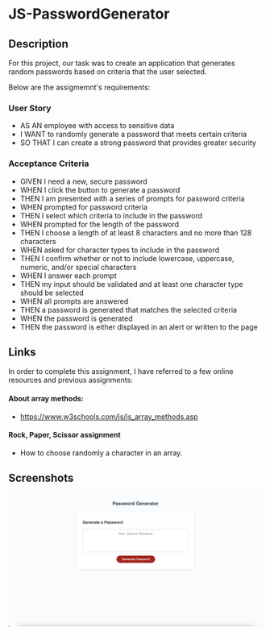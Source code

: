 # JS-PasswordGenerator

## Description

For this project, our task was to create an application that generates random passwords based on criteria that the user selected.

Below are the assigmemnt's requirements:

### User Story

* AS AN employee with access to sensitive data
* I WANT to randomly generate a password that meets certain criteria
* SO THAT I can create a strong password that provides greater security

### Acceptance Criteria

* GIVEN I need a new, secure password
* WHEN I click the button to generate a password
* THEN I am presented with a series of prompts for password criteria
* WHEN prompted for password criteria
* THEN I select which criteria to include in the password
* WHEN prompted for the length of the password
* THEN I choose a length of at least 8 characters and no more than 128 characters
* WHEN asked for character types to include in the password
* THEN I confirm whether or not to include lowercase, uppercase, numeric, and/or special characters
* WHEN I answer each prompt
* THEN my input should be validated and at least one character type should be selected
* WHEN all prompts are answered
* THEN a password is generated that matches the selected criteria
* WHEN the password is generated
* THEN the password is either displayed in an alert or written to the page

## Links

In order to complete this assignment, I have referred to a few online resources and previous assignments:

#### About array methods:
* https://www.w3schools.com/js/js_array_methods.asp

#### Rock, Paper, Scissor assignment

* How to choose randomly a character in an array.


## Screenshots

![Website Screenshot](./PasswordGenerator.png)